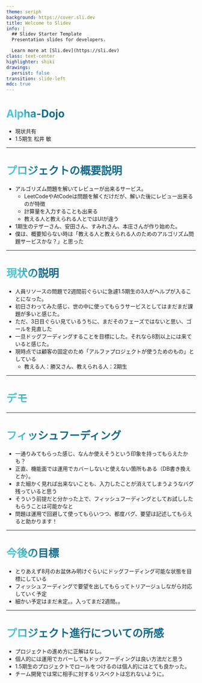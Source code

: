 ```yaml
---
theme: seriph
background: https://cover.sli.dev
title: Welcome to Slidev
info: |
  ## Slidev Starter Template
  Presentation slides for developers.

  Learn more at [Sli.dev](https://sli.dev)
class: text-center
highlighter: shiki
drawings:
  persist: false
transition: slide-left
mdc: true
---
```


<style>
h1 {
  background-color: #f0fff0;
  background-image: linear-gradient(45deg, #4EC5D4 10%, #146b8c 20%);
  background-size: 100%;
  -webkit-background-clip: text;
  -moz-background-clip: text;
  -webkit-text-fill-color: transparent;
  -moz-text-fill-color: transparent;
}
</style>

# Alpha-Dojo

- 現状共有
- 1.5期生 松井 敏

---

# プロジェクトの概要説明

- アルゴリズム問題を解いてレビューが出来るサービス。
  - LeetCodeやAtCodeは問題を解くだけだが、解いた後にレビュー出来るのが特徴
  - 計算量を入力することも出来る
  - 教える人と教えられる人とではUIが違う
- 1期生のテザーさん、安田さん、すみれさん、本庄さんが作り始めた。
- 僕は、概要知らない時は「教える人と教えられる人のためのアルゴリズム問題サービスかな？」と思った

---

# 現状の説明

- 人員リソースの問題で2週間前ぐらいに急遽1.5期生の3人がヘルプが入ることになった。
- 初日さわってみた感じ、世の中に使ってもらうサービスとしてはまだまだ課題が多いと感じた。
- ただ、3日目ぐらい見ているうちに、まだそのフェーズではないと思い、ゴールを見直した
- 一旦ドッグフーディングすることを目標にした。それなら8割以上には来ていると感じた。
- 現時点では顧客の固定のため「アルファプロジェクトが使うためのもの」としている
  - 教える人：勝又さん、教えられる人：2期生

---

# デモ

---

# フィッシュフーディング

- 一通りみてもらった感じ、なんか使えそうという印象を持ってもらえたかも？
- 正直、機能面では運用でカバーしないと使えない箇所もある（DB書き換えとか）。
- また細かく見れば出来ないことも、入力したことが消えてしまうようなバグ残っていると思う
- そういう前提だと分かった上で、フィッシュフーディングとしてお試ししたもらうことは可能かなと
- 問題は運用で回避して使ってもらいつつ、都度バグ、要望は記述してもらえると助かります！

---

# 今後の目標

- とりあえず8月のお盆休み明けぐらいにドッグフーディング可能な状態を目標にしている
- フィッシュフーディングで要望を出してもらってトリアージュしながら対応していく予定
- 細かい予定はまだ未定。。入ってまだ2週間。。

---

# プロジェクト進行についての所感

- プロジェクトの進め方に正解はなし。
- 個人的には運用でカバーしてもドッグフーディングは良い方法だと思う
- 1.5期生のプロジェクトでロールをつけるのは個人的にはとても良かった。
- チーム開発では常に相手に対するリスペクトは忘れないように。

